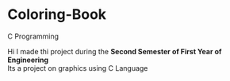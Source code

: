 # Coloring-Book
C Programming

Hi I made thi project during the <b>Second Semester of First Year of Engineering</b><br>
Its a project on graphics using C Language<br>

